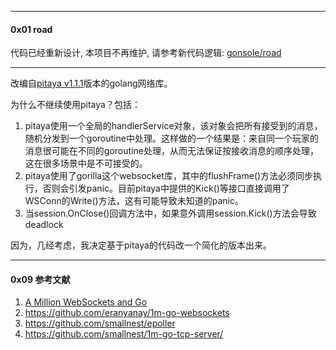 
------
#### 0x01 road

代码已经重新设计, 本项目不再维护, 请参考新代码逻辑: [gonsole/road](https://github.com/lixianmin/gonsole/road)

----

改编自[pitaya v1.1.1](https://github.com/topfreegames/pitaya)版本的golang网络库。




为什么不继续使用pitaya？包括：

1. pitaya使用一个全局的handlerService对象，该对象会把所有接受到的消息，随机分发到一个goroutine中处理。这样做的一个结果是：来自同一个玩家的消息很可能在不同的goroutine处理，从而无法保证按接收消息的顺序处理，这在很多场景中是不可接受的。
2. pitaya使用了gorilla这个websocket库，其中的flushFrame()方法必须同步执行，否则会引发panic。目前pitaya中提供的Kick()等接口直接调用了WSConn的Write()方法，这有可能导致未知道的panic。
3. 当session.OnClose()回调方法中，如果意外调用session.Kick()方法会导致deadlock


因为，几经考虑，我决定基于pitaya的代码改一个简化的版本出来。



-----

#### 0x09 参考文献

1. [A Million WebSockets and Go](https://www.freecodecamp.org/news/million-websockets-and-go-cc58418460bb/)
2. https://github.com/eranyanay/1m-go-websockets
3. https://github.com/smallnest/epoller
4. https://github.com/smallnest/1m-go-tcp-server/

